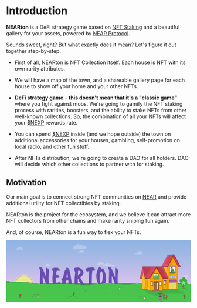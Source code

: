 # Introduction

**NEARton** is a DeFi strategy game based on [NFT Staking](./nft_staking.md) and a beautiful gallery for your assets, powered by [NEAR Protocol](https://near.org/).

Sounds sweet, right? But what exactly does it mean? Let's figure it out together step-by-step.


* First of all, NEARton is NFT Collection itself. Each house is NFT with its own rarity attributes.


* We will have a map of the town, and a shareable gallery page for each house to show off your home and your other NFTs.

* __DeFi strategy game__ - __this doesn't mean that it's a "classic game"__ where you fight against mobs. We're going to gamify the NFT staking process with rarities, boosters, and the ability to stake NFTs from other well-known collections. So, the combination of all your NFTs will affect your [$NEXP](./the_NEXP_token.md) rewards rate.

* You can spend [$NEXP](./the_NEXP_token.md) inside (and we hope outside) the town on additional accessories for your houses, gambling, self-promotion on local radio, and other fun stuff.

* After NFTs distribution, we're going to create a DAO for all holders. DAO will decide which other collections to partner with for staking.

## Motivation
Our main goal is to connect strong NFT communities on [NEAR](https://near.org/) and provide additional utility for NFT collectibles by staking.

NEARton is the project for the ecosystem, and we believe it can attract more NFT collectors from other chains and make rarity sniping fun again.

And, of course, NEARton is a fun way to flex your NFTs.

![image](./img/cover.png)

